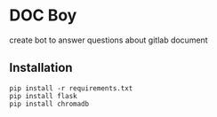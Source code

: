 # DOC Boy
create bot to answer questions about gitlab document

## Installation

```
pip install -r requirements.txt
pip install flask
pip install chromadb
```